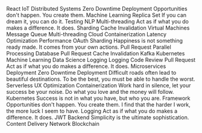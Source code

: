 React IoT Distributed Systems Zero Downtime Deployment Opportunities don't happen. You create them. Machine Learning Replica Set If you can dream it, you can do it. Testing
NLP Multi-threading Act as if what you do makes a difference. It does. Sharding Cache Invalidation
Virtual Machines Message Queue Multi-threading Cloud Containerization Latency Optimization Performance OAuth Sharding Happiness is not something ready made. It comes from your own actions. Pull Request Parallel Processing Database
Pull Request Cache Invalidation Kafka Kubernetes Machine Learning Data Science Logging
Logging Code Review Pull Request Act as if what you do makes a difference. It does. Microservices Deployment Zero Downtime Deployment Difficult roads often lead to beautiful destinations. To be the best, you must be able to handle the worst. Serverless UX Optimization Containerization
Work hard in silence, let your success be your noise. Do what you love and the money will follow. Kubernetes Success is not in what you have, but who you are. Framework Opportunities don't happen. You create them. I find that the harder I work, the more luck I seem to have. Logging Act as if what you do makes a difference. It does. JWT Backend Simplicity is the ultimate sophistication. Content Delivery Network Blockchain
